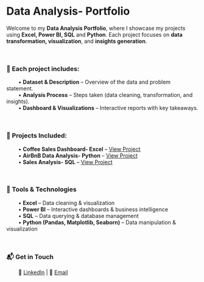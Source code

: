 # Data Analysis- Portfolio
Welcome to my **Data Analysis Portfolio**, where I showcase my projects using **Excel, Power BI, SQL** and **Python**. Each project focuses on **data transformation, visualization**, and **insights generation**.

<br/>  

### 🔹 Each project includes:

&nbsp;&nbsp;&nbsp;&nbsp;&nbsp;&nbsp;&nbsp; • **Dataset & Description** – Overview of the data and problem statement.  
&nbsp;&nbsp;&nbsp;&nbsp;&nbsp;&nbsp;&nbsp; • **Analysis Process** – Steps taken (data cleaning, transformation, and insights).  
&nbsp;&nbsp;&nbsp;&nbsp;&nbsp;&nbsp;&nbsp; • **Dashboard & Visualizations** – Interactive reports with key takeaways.  

<br/>  

### 📂 Projects Included:

&nbsp;&nbsp;&nbsp;&nbsp;&nbsp;&nbsp;&nbsp; • **Coffee Sales Dashboard- Excel** – [View Project](https://github.com/CatarinaPinheiro-datanalyst/CoffeeSales--Excel)  
&nbsp;&nbsp;&nbsp;&nbsp;&nbsp;&nbsp;&nbsp; • **AirBnB Data Analysis- Python** – [View Project](https://github.com/CatarinaPinheiro-datanalyst/AirBnB-Data-Analysis---Python.git)  
&nbsp;&nbsp;&nbsp;&nbsp;&nbsp;&nbsp;&nbsp; • **Sales Analysis- SQL** – [View Project](https://github.com/CatarinaPinheiro-datanalyst/SQL-project.git)  

<br/>  

### 🔧 Tools & Technologies

&nbsp;&nbsp;&nbsp;&nbsp;&nbsp;&nbsp;&nbsp; • **Excel** – Data cleaning & visualization  
&nbsp;&nbsp;&nbsp;&nbsp;&nbsp;&nbsp;&nbsp; • **Power BI** – Interactive dashboards & business intelligence  
&nbsp;&nbsp;&nbsp;&nbsp;&nbsp;&nbsp;&nbsp; • **SQL** – Data querying & database management  
&nbsp;&nbsp;&nbsp;&nbsp;&nbsp;&nbsp;&nbsp; • **Python (Pandas, Matplotlib, Seaborn)** – Data manipulation & visualization  

<br/>  

### 📬 Get in Touch

&nbsp;&nbsp;&nbsp;&nbsp;&nbsp;&nbsp;&nbsp;&nbsp;💼 [LinkedIn](#) | 📧 [Email](#) 
